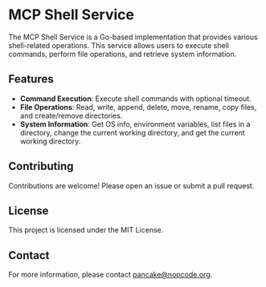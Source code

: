 # MCP Shell Service

The MCP Shell Service is a Go-based implementation that provides various shell-related operations. This service allows users to execute shell commands, perform file operations, and retrieve system information.

## Features

- **Command Execution**: Execute shell commands with optional timeout.
- **File Operations**: Read, write, append, delete, move, rename, copy files, and create/remove directories.
- **System Information**: Get OS info, environment variables, list files in a directory, change the current working directory, and get the current working directory.

## Contributing

Contributions are welcome! Please open an issue or submit a pull request.

## License

This project is licensed under the MIT License.

## Contact

For more information, please contact pancake@nopcode.org.
